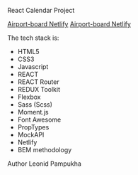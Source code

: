 React Calendar Project

[Airport-board Netlify](https://main--airport-board-pampukha.netlify.app//)
[Airport-board Netlify](https://main--airport-board-pampukha.netlify.app//)

The tech stack is:

- HTML5
- CSS3
- Javascript
- REACT
- REACT Router
- REDUX Toolkit
- Flexbox
- Sass (Scss)
- Moment.js
- Font Awesome
- PropTypes
- MockAPI
- Netlify
- BEM methodology

Author Leonid Pampukha